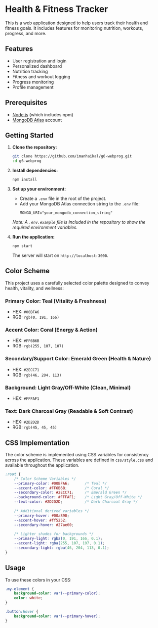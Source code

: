 # Health & Fitness Tracker

This is a web application designed to help users track their health and fitness goals. It includes features for monitoring nutrition, workouts, progress, and more.

## Features

- User registration and login
- Personalized dashboard
- Nutrition tracking
- Fitness and workout logging
- Progress monitoring
- Profile management

## Prerequisites

- [Node.js](https://nodejs.org/) (which includes npm)
- [MongoDB Atlas](https://www.mongodb.com/cloud/atlas) account

## Getting Started

1.  **Clone the repository:**
    ```sh
    git clone https://github.com/imanhaikal/g6-webprog.git
    cd g6-webprog
    ```

2.  **Install dependencies:**
    ```sh
    npm install
    ```

3.  **Set up your environment:**
    - Create a `.env` file in the root of the project.
    - Add your MongoDB Atlas connection string to the `.env` file:
      ```
      MONGO_URI="your_mongodb_connection_string"
      ```
    *Note: A `.env.example` file is included in the repository to show the required environment variables.*

4.  **Run the application:**
    ```sh
    npm start
    ```
    The server will start on `http://localhost:3000`.

## Color Scheme

This project uses a carefully selected color palette designed to convey health, vitality, and wellness:

### Primary Color: Teal (Vitality & Freshness)
- HEX: `#00BFA6`
- RGB: `rgb(0, 191, 166)`

### Accent Color: Coral (Energy & Action)
- HEX: `#FF6B6B`
- RGB: `rgb(255, 107, 107)`

### Secondary/Support Color: Emerald Green (Health & Nature)
- HEX: `#2ECC71`
- RGB: `rgb(46, 204, 113)`

### Background: Light Gray/Off-White (Clean, Minimal)
- HEX: `#FFFAF1`

### Text: Dark Charcoal Gray (Readable & Soft Contrast)
- HEX: `#2D2D2D`
- RGB: `rgb(45, 45, 45)`

## CSS Implementation

The color scheme is implemented using CSS variables for consistency across the application. These variables are defined in `css/style.css` and available throughout the application.

```css
:root {
    /* Color Scheme Variables */
    --primary-color: #00BFA6;       /* Teal */
    --accent-color: #FF6B6B;        /* Coral */
    --secondary-color: #2ECC71;     /* Emerald Green */
    --background-color: #FFFAF1;    /* Light Gray/Off-White */
    --text-color: #2D2D2D;          /* Dark Charcoal Gray */
    
    /* Additional derived variables */
    --primary-hover: #00a890;
    --accent-hover: #ff5252;
    --secondary-hover: #27ae60;
    
    /* Lighter shades for backgrounds */
    --primary-light: rgba(0, 191, 166, 0.1);
    --accent-light: rgba(255, 107, 107, 0.1);
    --secondary-light: rgba(46, 204, 113, 0.1);
}
```

## Usage

To use these colors in your CSS:

```css
.my-element {
    background-color: var(--primary-color);
    color: white;
}

.button:hover {
    background-color: var(--primary-hover);
}
```

